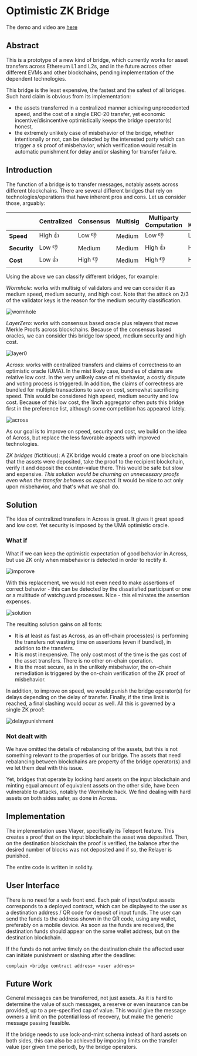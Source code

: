 # Optimistic ZK Bridge

The demo and video are [here](./demo/README.mk)

## Abstract

This is a prototype of a new kind of bridge, which currently works for asset transfers across Ethereum L1 and L2s, and in the future across
other different EVMs and other blockchains, pending implementation of the dependent technologies.

This bridge is the least expensive, the fastest and the safest of all bridges. Such hard claim is obvious from its implementation:
- the assets transferred in a centralized manner achieving unprecedented speed, and the cost of a single ERC-20 transfer, yet economic incentive/disincentive optimistically keeps the bridge operator(s) honest,
- the extremely unlikely case of misbehavior of the bridge, whether intentionally or not, can be detected by the interested party which can trigger a sk proof of misbehavior, which verification would result in automatic punishment for delay and/or slashing for transfer failure.

## Introduction

The function of a bridge is to transfer messages, notably assets across different blockchains. There are several different bridges that rely on technologies/operations that have inherent pros and cons. Let us consider those, arguably:

|            | Centralized | Consensus | Multisig | Multiparty Computation | Zero Knowledge |
|------------|-------------|-----------|----------| --- | --- |
| **Speed**      | High 👍    | Low 👎  | Medium | Low 👎 | Low 👎 |
| **Security**     | Low 👎    | Medium   | Medium | High 👍 | High 👍  |
| **Cost**       | Low 👍     | High 👎  | Medium     | High 👎 | High 👎 |



Using the above we can classify different bridges, for example:

*Wormhole*: works with multisig of validators and we can consider it as medium speed, medium security, and high cost. Note that the attack on 2/3 of the validator keys is the reason for the medium security classification.

![wormhole](./docs/wormhole.png)

*LayerZero*: works with consensus based oracle plus relayers that move Merkle Proofs across blockchains. Because of the consensus based oracles, we can consider this bridge low speed, medium security and high cost.

![layer0](./docs/layer0.png)

*Across*: works with centralized transfers and claims of correctness to an optimistic oracle (UMA). In the mist likely case, bundles of claims are relative low cost. In the very unlikely case of misbehavior,
a costly dispute and voting process is triggered. In addition, the claims of correctness are bundled for multiple transactions to save on cost, somewhat sacrificing speed. This would be considered high speed, medium security and low cost. Because of this low cost, the 1inch aggregator often puts this bridge first in the preference list,
although some competition has appeared lately.

![across](./docs/across.png)

As our goal is to improve on speed, security and cost, we build on the idea of Across, but replace the less favorable aspects with
improved technologies.

*ZK bridges* (fictitious): A ZK bridge would create a proof on one blockchain that the assets were deposited, take the proof to the recipient blockchain, verify it and deposit the counter-value there. This would be safe but slow and expensive. *This solution would be churning
on unnecessary proofs even when the transfer behaves as expected.*
It would be nice to act only upon misbehavior, and that's what we 
shall do.

## Solution

The idea of centralized transfers in Across is great. It gives it 
great speed and low cost. Yet security is imposed by the UMA optimistic oracle. 

### What if

What if we can keep the optimistic expectation of good behavior in
Across, but use ZK only when misbehavior is detected in order to rectify it.

![imporove](./docs/improve.png)

With this replacement, we would not even need to make assertions of
correct behavior - this can be detected by the dissatisfied participant or one or a multitude of watchguard processes. Nice - this eliminates the assertion expenses. 

![solution](./docs/acrozz.png)

The resulting solution gains on all fonts:
- It is at least as fast as Across, as an off-chain process(es) is performing the transfers not wasting time on assertions (even if bundled), in addition to the transfers.
- It is most inexpensive. The only cost most of the time is the
gas cost of the asset transfers. There is no other on-chain operation. 
- It is the most secure, as in the unlikely misbehavior, the on-chain
remediation is triggered by the on-chain verification of the ZK proof
of misbehavior.

In addition, to improve on speed, we would punish the bridge operator(s) for delays depending on the delay of transfer. Finally, if the time limit is reached, a final slashing would occur as well. All this
is governed by a single ZK proof:

![delaypunishment](./docs/delaypunishment.png)

### Not dealt with

We have omitted the details of rebalancing of the assets, but this is not something relevant to the properties of our bridge. The assets
that need rebalancing between blockchains are property of the bridge
operator(s) and we let them deal with this issue. 

Yet, bridges that operate by locking hard assets on the input blockchain and minting equal amount of equivalent assets on the other side, have been vulnerable to attacks, notably the Wormhole hack. We find dealing with hard assets on both sides safer, as done in Across.

## Implementation

The implementation uses Vlayer, specifically its Teleport feature. This creates a proof that on the input blockchain the asset was deposited. Then,
on the destination blockchain the proof is verified, the balance after
the desired number of blocks was not deposited and if so, the Relayer is punished.

The entire code is written in solidity.

## User Interface

There is no need for a web front end. Each pair of input/output assets corresponds to a deployed contract, which can be displayed to the user 
as a destination address / QR code for deposit of input funds. The user can send
the funds to the address shown in the QR code, using any wallet, preferably
on a mobile device. As soon as the funds are received, the destination funds
should appear on the same wallet address, but on the destination blockchain.

If the funds do not arrive timely on the destination chain the affected user can
initiate punishment or slashing after the deadline:
```
complain <bridge contract address> <user address>
```

## Future Work

General messages can be transferred, not just assets. As it is hard to determine the value of such messages, a reserve or even insurance can be provided, up to a pre-specified cap of value. This would give the message owners a limit on the potential loss of recovery, but make the generic message passing feasible.

If the bridge needs to use lock-and-mint schema instead of hard assets on both sides, this can also be achieved by imposing limits
on the transfer value (per given time period), by the bridge operators.
